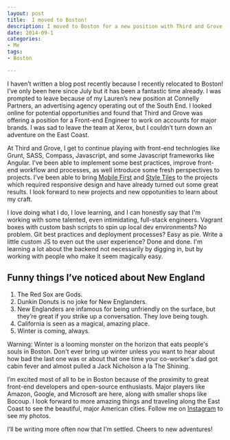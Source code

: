 ```yaml
---
layout: post
title:  I moved to Boston!
description: I moved to Boston for a new position with Third and Grove. I plan on writing more posts, but here's an update on my big transition to the East Coast.
date: 2014-09-1
categories: 
- Me
tags: 
- Boston

---
```


I haven’t written a blog post recently because I recently relocated to Boston! I’ve only been here since July but it has been a fantastic time already. I was prompted to leave because of my Lauren’s new position at Connelly Partners, an advertising agency operating out of the South End. I looked online for potential opportunities and found that Third and Grove was offering a position for a Front-end Engineer to work on accounts for major brands. I was sad to leave the team at Xerox, but I couldn’t turn down an adventure on the East Coast.

<!--break-->

At Third and Grove, I get to continue playing with front-end technlogies like Grunt, SASS, Compass, Javascript, and some Javascript frameworks like Angular. I've been able to implement some best practices, improve front-end workflow and processes, as well introduce some fresh perspectives to projects. I've been able to bring [Mobile First](http://www.abookapart.com/products/mobile-first) and [Style Tiles](http://styletil.es/) to the projects which required responsive design and have already turned out some great results. I look forward to new projects and new oppotunities to learn about my craft.

I love doing what I do, I love learning, and I can honestly say that I'm working with some talented, even intimidating, full-stack engineers. Vagrant boxes with custom bash scripts to spin up local dev environments? No problem. Git best practices and deployment processes? Easy as pie. Write a little custom JS to even out the user experience? Done and done. I'm learning a lot about the backend not necessarily by digging in, but by working with people who make it seem magically easy. 

## Funny things I’ve noticed about New England

  1. The Red Sox are Gods.
  2. Dunkin Donuts is no joke for New Englanders.
  3. New Englanders are infamous for being unfriendly on the surface, but they’re great if you strike up a conversation. They love being tough.
  4. California is seen as a magical, amazing place.
  5. Winter is coming, always.

<div class="callout warning-callout">
  <p>Warning: Winter is a looming monster on the horizon that eats people's souls in Boston. Don't ever bring up winter unless you want to hear about how bad the last one was or about that one time your co-worker's dad got cabin fever and almost pulled a Jack Nicholson a la The Shining. </p>
</div>

I’m excited most of all to be in Boston because of the proximity to great front-end developers and open-source enthusiasts. Major players like Amazon, Google, and Microsoft are here, along with smaller shops like Bocoup. I look forward to more amazing things and traveling along the East Coast to see the beautiful, major American cities. Follow me on [Instagram](http://instagram.com/antgnz) to see my photos.

I’ll be writing more often now that I’m settled. Cheers to new adventures!
